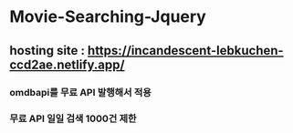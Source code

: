 # Movie-Searching-Jquery


## hosting site : https://incandescent-lebkuchen-ccd2ae.netlify.app/

### omdbapi를 무료 API 발행해서 적용
### 무료 API 일일 검색 1000건 제한



